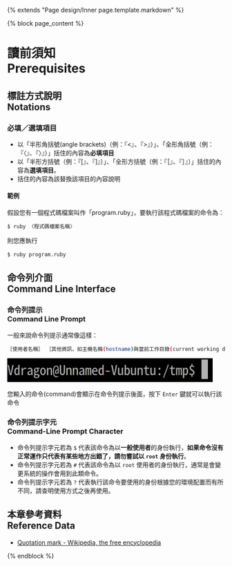 {% extends "Page design/Inner page.template.markdown" %}

{% block page_content %}
# 讀前須知<br />Prerequisites

<!-- TOC -->

## 標註方式說明<br />Notations
### 必填／選填項目
* 以「半形角括號(angle brackets)（例：『<』、『>』）」、「全形角括號（例：『〈』、『〉』）」括住的內容為**必填項目**
* 以「半形方括號（例：『[』、『]』）」、「全形方括號（例：『［』、『］』）」括住的內容為**選填項目**。
* 括住的內容為該替換該項目的內容說明

#### 範例
假設您有一個程式碼檔案叫作「program.ruby」，要執行該程式碼檔案的命令為：

```bash
$ ruby 〈程式碼檔案名稱〉
```

則您應執行

```bash
$ ruby program.ruby
```

## 命令列介面<br />Command Line Interface
### 命令列提示<br />Command Line Prompt
一般來說命令列提示通常像這樣：

```sh
［使用者名稱］ ［其他資訊，如主機名稱(hostname)與當前工作目錄(current working directory)］ 〈命令列提示字元〉
```
![](擷取選取區域_001.png)

您輸入的命令(command)會顯示在命令列提示後面，按下 `Enter` 鍵就可以執行該命令

### 命令列提示字元<br />Command-Line Prompt Character
* 命令列提示字元若為 `$` 代表該命令為以**一般使用者**的身份執行，**如果命令沒有正常運作只代表有某些地方出錯了，請勿嘗試以 `root` 身份執行**。
* 命令列提示字元若為 `#` 代表該命令為以 `root` 使用者的身份執行，通常是會變更系統的操作會用到此類命令。
* 命令列提示字元若為 `?` 代表執行該命令要使用的身份根據您的環境配置而有所不同，請查明使用方式之後再使用。

## 本章參考資料<br />Reference Data
* [Quotation mark - Wikipedia, the free encyclopedia](https://en.wikipedia.org/wiki/Quotation_mark)

{% endblock %}